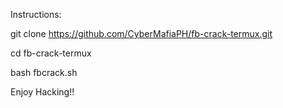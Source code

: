 Instructions:

git clone https://github.com/CyberMafiaPH/fb-crack-termux.git

cd fb-crack-termux

bash fbcrack.sh

Enjoy Hacking!!
